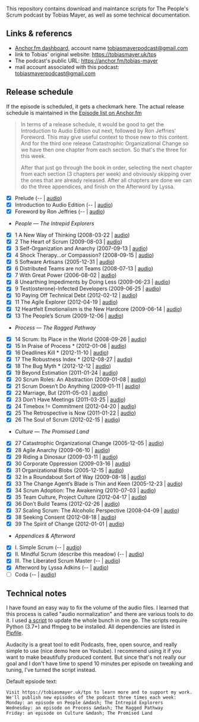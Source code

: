 
This repository contains download and maintance scripts for The People's Scrum podcast by Tobias Mayer, 
as well as some technical documentation.

## Links & referencs

 * [Anchor.fm dashboard](https://anchor.fm/dashboard), account name tobiasmayerpodcast@gmail.com
 * link to Tobias' original website: https://tobiasmayer.uk/tps
 * The podcast's public URL: https://anchor.fm/tobias-mayer
 * mail account associated with this podcast: tobiasmayerpodcast@gmail.com

## Release schedule

If the episode is scheduled, it gets a checkmark here.
The actual release schedule is maintained in the [Episode list on Anchor.fm](https://anchor.fm/dashboard/episodes)

> In terms of a release schedule, it would be good to get the Introduction to Audio Edition out next, followed by Ron Jeffries' Foreword. 
> This may give useful context to those new to this content. 
> And for the third one release Catastrophic Organizational Change 
> so we have then one chapter from each section. So that's the three for this week.
>
> After that just go through the book in order, 
> selecting the next chapter from each section (3 chapters per week) 
> and obviously skipping over the ones that are already released. 
> After all chapters are done we can do the three appendices, 
> and finish on the Afterword by Lyssa.

 * [x]  Prelude (-- | [audio](https://tobiasmayer.uk/works/the-peoples-scrum//tps_av/prelude.m4a))
 * [x]  Introduction to Audio Edition (-- | [audio](https://tobiasmayer.uk/works/the-peoples-scrum//tps_av/intro2.m4a))
 * [x]  Foreword by Ron Jeffries (-- | [audio](https://tobiasmayer.uk/works/the-peoples-scrum//tps_av/foreword.m4a))
 
 * *People &mdash; The Intrepid Explorers*
 * [x] 1 A New Way of Thinking (2008-03-22 | [audio](https://tobiasmayer.uk/works/the-peoples-scrum//tps_av/chapter01.m4a))
 * [x] 2 The Heart of Scrum (2009-08-03 | [audio](https://tobiasmayer.uk/works/the-peoples-scrum//tps_av/chapter02.m4a))
 * [x] 3 Self-Organization and Anarchy (2007-09-13 | [audio](https://tobiasmayer.uk/works/the-peoples-scrum//tps_av/chapter03.m4a))
 * [x] 4 Shock Therapy...or Compassion? (2008-09-15 | [audio](https://tobiasmayer.uk/works/the-peoples-scrum//tps_av/chapter04.m4a))
 * [x] 5 Software Artisans (2005-12-31 | [audio](https://tobiasmayer.uk/works/the-peoples-scrum//tps_av/chapter05.m4a))
 * [x] 6 Distributed Teams are not Teams (2008-07-13 | [audio](https://tobiasmayer.uk/works/the-peoples-scrum//tps_av/chapter06.m4a))
 * [x] 7 With Great Power (2006-08-02 | [audio](https://tobiasmayer.uk/works/the-peoples-scrum//tps_av/chapter07.m4a))
 * [x] 8 Unearthing Impediments by Doing Less (2009-06-23 | [audio](https://tobiasmayer.uk/works/the-peoples-scrum//tps_av/chapter08.m4a))
 * [x] 9 Test(osterone)-Infected Developers (2009-06-25 | [audio](https://tobiasmayer.uk/works/the-peoples-scrum//tps_av/chapter09.m4a))
 * [x] 10 Paying Off Technical Debt (2012-02-12 | [audio](https://tobiasmayer.uk/works/the-peoples-scrum//tps_av/chapter10.m4a))
 * [x] 11 The Agile Explorer (2012-04-19 | [audio](https://tobiasmayer.uk/works/the-peoples-scrum//tps_av/chapter11.m4a))
 * [x] 12 Heartfelt Emotionalism is the New Hardcore (2009-06-14 | [audio](https://tobiasmayer.uk/works/the-peoples-scrum//tps_av/chapter12.m4a))
 * [x] 13 The People&#700;s Scrum (2009-12-06 | [audio](https://tobiasmayer.uk/works/the-peoples-scrum//tps_av/chapter13.m4a))

 * *Process &mdash; The Ragged Pathway*
 * [x] 14 Scrum: Its Place in the World (2008-09-26 | [audio](https://tobiasmayer.uk/works/the-peoples-scrum//tps_av/chapter14.m4a))
 * [x] 15 In Praise of Process * (2012-01-06 | [audio](https://tobiasmayer.uk/works/the-peoples-scrum//tps_av/chapter15.m4a))
 * [x] 16 Deadlines Kill * (2012-11-10 | [audio](https://tobiasmayer.uk/works/the-peoples-scrum//tps_av/chapter16.m4a))
 * [x] 17 The Robustness Index * (2012-08-27 | [audio](https://tobiasmayer.uk/works/the-peoples-scrum//tps_av/chapter17.m4a))
 * [x] 18 The Bug Myth * (2012-12-12 | [audio](https://tobiasmayer.uk/works/the-peoples-scrum//tps_av/chapter18.m4a))
 * [x] 19 Beyond Estimation (2011-01-24 | [audio](https://tobiasmayer.uk/works/the-peoples-scrum//tps_av/chapter19.m4a))
 * [x] 20 Scrum Roles: An Abstraction (2009-01-08 | [audio](https://tobiasmayer.uk/works/the-peoples-scrum//tps_av/chapter20.m4a))
 * [x] 21 Scrum Doesn&#700;t Do Anything (2009-01-11 | [audio](https://tobiasmayer.uk/works/the-peoples-scrum//tps_av/chapter21.m4a))
 * [x] 22 Marriage, But (2011-05-03 | [audio](https://tobiasmayer.uk/works/the-peoples-scrum//tps_av/chapter22.m4a))
 * [x] 23 Don&#700;t Have Meetings (2011-03-25 | [audio](https://tobiasmayer.uk/works/the-peoples-scrum//tps_av/chapter23.m4a))
 * [x] 24 Timebox != Commitment (2012-04-20 | [audio](https://tobiasmayer.uk/works/the-peoples-scrum//tps_av/chapter24.m4a))
 * [x] 25 The Retrospective is Now (2011-01-22 | [audio](https://tobiasmayer.uk/works/the-peoples-scrum//tps_av/chapter25.m4a))
 * [x] 26 The Soul of Scrum (2012-02-15 | [audio](https://tobiasmayer.uk/works/the-peoples-scrum//tps_av/chapter26.m4a))
 
 * *Culture &mdash; The Promised Land*
 * [x] 27 Catastrophic Organizational Change (2005-12-05 | [audio](https://tobiasmayer.uk/works/the-peoples-scrum//tps_av/chapter27.m4a))
 * [x] 28 Agile Anarchy (2009-06-10 | [audio](https://tobiasmayer.uk/works/the-peoples-scrum//tps_av/chapter28.m4a))
 * [x] 29 Riding a Dinosaur (2009-03-11 | [audio](https://tobiasmayer.uk/works/the-peoples-scrum//tps_av/chapter29.m4a))
 * [x] 30 Corporate Oppression (2009-03-16 | [audio](https://tobiasmayer.uk/works/the-peoples-scrum//tps_av/chapter30.m4a))
 * [x] 31 Organizational Blobs (2005-12-15 | [audio](https://tobiasmayer.uk/works/the-peoples-scrum//tps_av/chapter31.m4a))
 * [x] 32 In a Roundabout Sort of Way (2009-08-18 | [audio](https://tobiasmayer.uk/works/the-peoples-scrum//tps_av/chapter32.m4a))
 * [x] 33 The Change Agent&#700;s Blade is Thin and Keen (2005-12-23 | [audio](https://tobiasmayer.uk/works/the-peoples-scrum//tps_av/chapter33.m4a))
 * [x] 34 Scrum Adoption: The Awakening (2010-07-03 | [audio](https://tobiasmayer.uk/works/the-peoples-scrum//tps_av/chapter34.m4a))
 * [x] 35 Team Culture, Project Culture (2012-04-17 | [audio](https://tobiasmayer.uk/works/the-peoples-scrum//tps_av/chapter35.m4a))
 * [x] 36 Don&#700;t Build Teams (2012-02-26 | [audio](https://tobiasmayer.uk/works/the-peoples-scrum//tps_av/chapter36.m4a))
 * [x] 37 Scaling Scrum: The Alcoholic Perspective (2008-04-09 | [audio](https://tobiasmayer.uk/works/the-peoples-scrum//tps_av/chapter37.m4a))
 * [x] 38 Seeking Consent (2012-08-18 | [audio](https://tobiasmayer.uk/works/the-peoples-scrum//tps_av/chapter38.m4a))
 * [x] 39 The Spirit of Change (2012-01-01 | [audio](https://tobiasmayer.uk/works/the-peoples-scrum//tps_av/chapter39.m4a))
 
 * *Appendices & Afterword*
 * [x]  I. Simple Scrum (-- | [audio](https://tobiasmayer.uk/works/the-peoples-scrum//tps_av/appendix1.m4a))
 * [x]  II. Mindful Scrum (describe this meadow) (-- | [audio](https://tobiasmayer.uk/works/the-peoples-scrum//tps_av/appendix2.m4a))
 * [x]  III. The Liberated Scrum Master (-- | [audio](https://tobiasmayer.uk/works/the-peoples-scrum//tps_av/appendix3.m4a))
 * [x]  Afterword by Lyssa Adkins (-- | [audio](https://tobiasmayer.uk/works/the-peoples-scrum//tps_av/afterword.m4a))
 * [ ]  Coda (-- | [audio](https://tobiasmayer.uk/works/the-peoples-scrum//tps_av/coda.m4a))

## Technical notes

I have found an easy way to fix the volume of the audio files. I learned that this process is called "audio normalization" and there are various tools to do it. I used [a script](./normalize_audio_files.sh) to update the whole bunch in one go. The scripts require Python (3.7+) and ffmpeg to be installed. All dependencies are listed in [Pipfile](./Pipfile).

Audacity is a great tool to edit Podcasts, free, open source, and really simple to use (nice demo here on Youtube). I recommend using it if you want to make beautifully produced content. But since that's not really our goal and I don't have time to spend 10 minutes per episode on tweaking and tuning, I've turned the script instead.

Default epsiode text:

```
Visit https://tobiasmayer.uk/tps to learn more and to support my work.
We'll publish new episodes of the podcast three times each week:
Monday: an episode on People &mdash; The Intrepid Explorers
Wednesday: an episode on Process &mdash; The Ragged Pathway
Friday: an episode on Culture &mdash; The Promised Land
```
